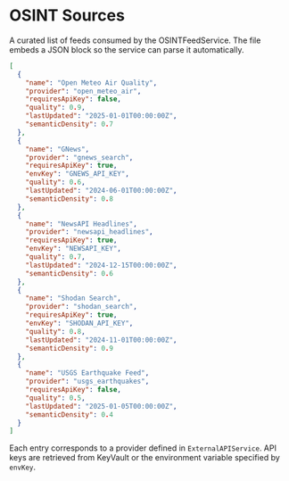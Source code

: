 # OSINT Sources

A curated list of feeds consumed by the OSINTFeedService.
The file embeds a JSON block so the service can parse it automatically.

```json
[
  {
    "name": "Open Meteo Air Quality",
    "provider": "open_meteo_air",
    "requiresApiKey": false,
    "quality": 0.9,
    "lastUpdated": "2025-01-01T00:00:00Z",
    "semanticDensity": 0.7
  },
  {
    "name": "GNews",
    "provider": "gnews_search",
    "requiresApiKey": true,
    "envKey": "GNEWS_API_KEY",
    "quality": 0.6,
    "lastUpdated": "2024-06-01T00:00:00Z",
    "semanticDensity": 0.8
  },
  {
    "name": "NewsAPI Headlines",
    "provider": "newsapi_headlines",
    "requiresApiKey": true,
    "envKey": "NEWSAPI_KEY",
    "quality": 0.7,
    "lastUpdated": "2024-12-15T00:00:00Z",
    "semanticDensity": 0.6
  },
  {
    "name": "Shodan Search",
    "provider": "shodan_search",
    "requiresApiKey": true,
    "envKey": "SHODAN_API_KEY",
    "quality": 0.8,
    "lastUpdated": "2024-11-01T00:00:00Z",
    "semanticDensity": 0.9
  },
  {
    "name": "USGS Earthquake Feed",
    "provider": "usgs_earthquakes",
    "requiresApiKey": false,
    "quality": 0.5,
    "lastUpdated": "2025-01-05T00:00:00Z",
    "semanticDensity": 0.4
  }
]
```

Each entry corresponds to a provider defined in `ExternalAPIService`.
API keys are retrieved from KeyVault or the environment variable specified by `envKey`.
